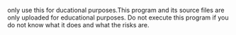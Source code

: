 only use this for ducational purposes.This program and its source files are only uploaded for educational purposes. Do not execute this program if you do not know what it does and what the risks are.
